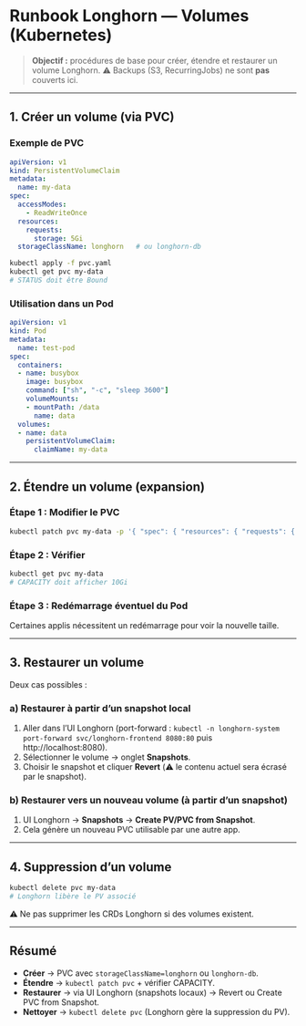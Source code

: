 # Runbook Longhorn — Volumes (Kubernetes)

> **Objectif :** procédures de base pour créer, étendre et restaurer un volume Longhorn.
> ⚠️ Backups (S3, RecurringJobs) ne sont **pas** couverts ici.

---

## 1. Créer un volume (via PVC)

### Exemple de PVC
```yaml
apiVersion: v1
kind: PersistentVolumeClaim
metadata:
  name: my-data
spec:
  accessModes:
    - ReadWriteOnce
  resources:
    requests:
      storage: 5Gi
  storageClassName: longhorn   # ou longhorn-db
```
```bash
kubectl apply -f pvc.yaml
kubectl get pvc my-data
# STATUS doit être Bound
```

### Utilisation dans un Pod
```yaml
apiVersion: v1
kind: Pod
metadata:
  name: test-pod
spec:
  containers:
  - name: busybox
    image: busybox
    command: ["sh", "-c", "sleep 3600"]
    volumeMounts:
    - mountPath: /data
      name: data
  volumes:
  - name: data
    persistentVolumeClaim:
      claimName: my-data
```

---

## 2. Étendre un volume (expansion)

### Étape 1 : Modifier le PVC
```bash
kubectl patch pvc my-data -p '{ "spec": { "resources": { "requests": { "storage": "10Gi" }}}}'
```

### Étape 2 : Vérifier
```bash
kubectl get pvc my-data
# CAPACITY doit afficher 10Gi
```

### Étape 3 : Redémarrage éventuel du Pod
Certaines applis nécessitent un redémarrage pour voir la nouvelle taille.

---

## 3. Restaurer un volume

Deux cas possibles :

### a) Restaurer à partir d’un snapshot local
1. Aller dans l’UI Longhorn (port-forward : `kubectl -n longhorn-system port-forward svc/longhorn-frontend 8080:80` puis http://localhost:8080).
2. Sélectionner le volume → onglet **Snapshots**.
3. Choisir le snapshot et cliquer **Revert** (⚠️ le contenu actuel sera écrasé par le snapshot).

### b) Restaurer vers un nouveau volume (à partir d’un snapshot)
1. UI Longhorn → **Snapshots** → **Create PV/PVC from Snapshot**.
2. Cela génère un nouveau PVC utilisable par une autre app.

---

## 4. Suppression d’un volume
```bash
kubectl delete pvc my-data
# Longhorn libère le PV associé
```

⚠️ Ne pas supprimer les CRDs Longhorn si des volumes existent.

---

## Résumé
- **Créer** → PVC avec `storageClassName=longhorn` ou `longhorn-db`.
- **Étendre** → `kubectl patch pvc` + vérifier CAPACITY.
- **Restaurer** → via UI Longhorn (snapshots locaux) → Revert ou Create PVC from Snapshot.
- **Nettoyer** → `kubectl delete pvc` (Longhorn gère la suppression du PV).

